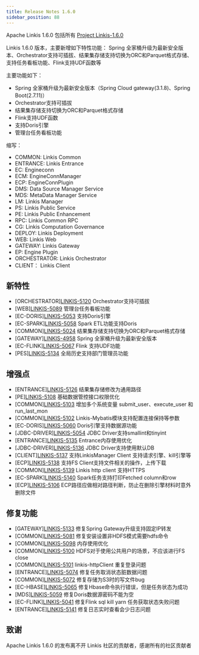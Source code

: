 ```yaml
---
title: Release Notes 1.6.0
sidebar_position: 88
---
```


Apache Linkis 1.6.0 包括所有 [Project Linkis-1.6.0](https://github.com/apache/linkis/projects/28)

Linkis 1.6.0 版本，主要新增如下特性功能： Spring 全家桶升级为最新安全版本、Orchestrator支持可插拔、结果集存储支持切换为ORC和Parquet格式存储、支持任务看板功能、Flink支持UDF函数等

主要功能如下：

- Spring 全家桶升级为最新安全版本（Spring Cloud gateway(3.1.8)、Spring Boot(2.7.11)）
- Orchestrator支持可插拔
- 结果集存储支持切换为ORC和Parquet格式存储
- Flink支持UDF函数
- 支持Doris引擎
- 管理台任务看板功能

缩写：
- COMMON: Linkis Common
- ENTRANCE: Linkis Entrance
- EC: Engineconn
- ECM: EngineConnManager
- ECP: EngineConnPlugin
- DMS: Data Source Manager Service
- MDS: MetaData Manager Service
- LM: Linkis Manager
- PS: Linkis Public Service
- PE: Linkis Public Enhancement
- RPC: Linkis Common RPC
- CG: Linkis Computation Governance
- DEPLOY: Linkis Deployment
- WEB: Linkis Web
- GATEWAY: Linkis Gateway
- EP: Engine Plugin
- ORCHESTRATOR: Linkis Orchestrator
- CLIENT： Linkis Client

## 新特性
- \[ORCHESTRATOR][LINKIS-5120](https://github.com/apache/linkis/pull/5120) Orchestrator支持可插拔
- \[WEB][LINKIS-5089](https://github.com/apache/linkis/pull/5089)  管理台任务看板功能
- \[EC-DORIS][LINKIS-5053](https://github.com/apache/linkis/pull/5053)  支持Doris引擎
- \[EC-SPARK][LINKIS-5058](https://github.com/apache/linkis/pull/5058) Spark ETL功能支持Doris
- \[COMMON][LINKIS-5024](https://github.com/apache/linkis/pull/5024) 结果集存储支持切换为ORC和Parquet格式存储
- \[GATEWAY][LINKIS-4958](https://github.com/apache/linkis/pull/4958) Spring 全家桶升级为最新安全版本
- \[EC-FLINK][LINKIS-5067](https://github.com/apache/linkis/pull/5067)  Flink 支持UDF功能
- \[PES][LINKIS-5134](https://github.com/apache/linkis/issues/5134)  全局历史支持部门管理员功能

## 增强点
- \[ENTRANCE][LINKIS-5126](https://github.com/apache/linkis/pull/5126) 结果集存储修改为通用路径
- \[PE][LINKIS-5108](https://github.com/apache/linkis/pull/5108) 基础数据管控接口权限优化
- \[COMMON][LINKIS-5103](https://github.com/apache/linkis/pull/5103) 增加多个系统变量 submit_user、execute_user 和 run_last_mon
- \[COMMON][LINKIS-5102](https://github.com/apache/linkis/issues/5102) Linkis-Mybatis模块支持配置连接保持等参数
- \[EC-DORIS][LINKIS-5060](https://github.com/apache/linkis/pull/5060) Doris引擎支持数据源功能
- \[JDBC-DRIVER][LINKIS-5054](https://github.com/apache/linkis/pull/5054) JDBC Driver支持smallint和tinyint
- \[ENTRANCE][LINKIS-5135](https://github.com/apache/linkis/issues/5135) Entrance内存使用优化
- \[JDBC-DRIVER][LINKIS-5136](https://github.com/apache/linkis/issues/5136) JDBC Driver支持使用默认DB
- \[CLIENT][LINKIS-5137](https://github.com/apache/linkis/issues/5137) 支持LinkisManager Client 支持请求引擎、kill引擎等
- \[ECP][LINKIS-5138](https://github.com/apache/linkis/issues/5138) 支持FS Client支持文件相关的操作，上传下载
- \[COMMON][LINKIS-5139](https://github.com/apache/linkis/issues/5139) Linkis http client 支持HTTPS
- \[EC-SPARK][LINKIS-5140](https://github.com/apache/linkis/issues/5140) Spark任务支持打印Fetched column和row
- \[ECP][LINKIS-5106](https://github.com/apache/linkis/issues/5106) ECP路径应做相对路径判断，防止在删除引擎材料时意外删除文件


## 修复功能
- \[GATEWAY][LINKIS-5133](https://github.com/apache/linkis/pull/5133)  修复Spring Gateway升级支持固定IP转发
- \[COMMON][LINKIS-5081](https://github.com/apache/linkis/pull/5081) 修复安装设置非HDFS模式需要hdfs命令
- \[COMMON][LINKIS-5098](https://github.com/apache/linkis/issues/5098) 内存使用优化
- \[COMMON][LINKIS-5100](https://github.com/apache/linkis/issues/5100) HDFS对于使用公共用户的场景，不应该进行FS close
- \[COMMON][LINKIS-5101](https://github.com/apache/linkis/issues/5101) linkis-httpClient 重复登录问题
- \[ENTRANCE][LINKIS-5074](https://github.com/apache/linkis/pull/5074) 修复任务取消状态脏数据问题
- \[COMMON][LINKIS-5072](https://github.com/apache/linkis/pull/5072) 修复存储为S3时的写文件bug
- \[EC-HBASE][LINKIS-5065](https://github.com/apache/linkis/pull/5065) 修复Hbase命令执行错误，但是任务状态为成功
- \[MDS][LINKIS-5059](https://github.com/apache/linkis/pull/5059) 修复Doris数据源密码不能为空
- \[EC-FLINK][LINKIS-5041](https://github.com/apache/linkis/pull/5041) 修复Flink sql kill yarn 任务获取状态失败问题
- \[ENTRANCE][LINKIS-5141](https://github.com/apache/linkis/issues/5141) 修复日志实时查看会少日志问题

## 致谢
Apache Linkis 1.6.0 的发布离不开 Linkis 社区的贡献者，感谢所有的社区贡献者
